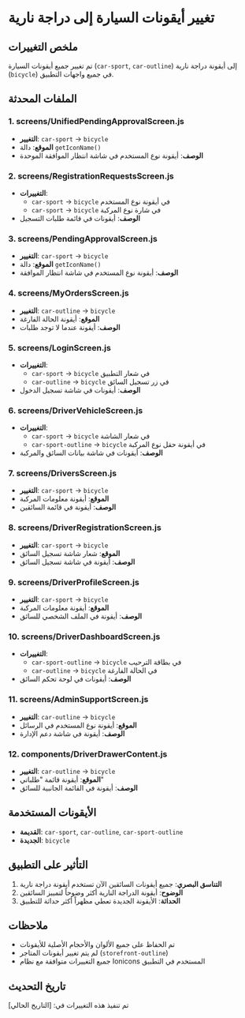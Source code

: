 # تغيير أيقونات السيارة إلى دراجة نارية

## ملخص التغييرات

تم تغيير جميع أيقونات السيارة (`car-sport`, `car-outline`) إلى أيقونة دراجة نارية (`bicycle`) في جميع واجهات التطبيق.

## الملفات المحدثة

### 1. screens/UnifiedPendingApprovalScreen.js
- **التغيير**: `car-sport` → `bicycle`
- **الموقع**: دالة `getIconName()`
- **الوصف**: أيقونة نوع المستخدم في شاشة انتظار الموافقة الموحدة

### 2. screens/RegistrationRequestsScreen.js
- **التغييرات**:
  - `car-sport` → `bicycle` في أيقونة نوع المستخدم
  - `car-sport` → `bicycle` في شارة نوع المركبة
- **الوصف**: أيقونات في قائمة طلبات التسجيل

### 3. screens/PendingApprovalScreen.js
- **التغيير**: `car-sport` → `bicycle`
- **الموقع**: دالة `getIconName()`
- **الوصف**: أيقونة نوع المستخدم في شاشة انتظار الموافقة

### 4. screens/MyOrdersScreen.js
- **التغيير**: `car-outline` → `bicycle`
- **الموقع**: أيقونة الحالة الفارغة
- **الوصف**: أيقونة عندما لا توجد طلبات

### 5. screens/LoginScreen.js
- **التغييرات**:
  - `car-sport` → `bicycle` في شعار التطبيق
  - `car-outline` → `bicycle` في زر تسجيل السائق
- **الوصف**: أيقونات في شاشة تسجيل الدخول

### 6. screens/DriverVehicleScreen.js
- **التغييرات**:
  - `car-sport` → `bicycle` في شعار الشاشة
  - `car-sport-outline` → `bicycle` في أيقونة حقل نوع المركبة
- **الوصف**: أيقونات في شاشة بيانات السائق والمركبة

### 7. screens/DriversScreen.js
- **التغيير**: `car-sport` → `bicycle`
- **الموقع**: أيقونة معلومات المركبة
- **الوصف**: أيقونة في قائمة السائقين

### 8. screens/DriverRegistrationScreen.js
- **التغيير**: `car-sport` → `bicycle`
- **الموقع**: شعار شاشة تسجيل السائق
- **الوصف**: أيقونة في شاشة تسجيل السائق

### 9. screens/DriverProfileScreen.js
- **التغيير**: `car-sport` → `bicycle`
- **الموقع**: أيقونة معلومات المركبة
- **الوصف**: أيقونة في الملف الشخصي للسائق

### 10. screens/DriverDashboardScreen.js
- **التغييرات**:
  - `car-sport-outline` → `bicycle` في بطاقة الترحيب
  - `car-outline` → `bicycle` في الحالة الفارغة
- **الوصف**: أيقونات في لوحة تحكم السائق

### 11. screens/AdminSupportScreen.js
- **التغيير**: `car-outline` → `bicycle`
- **الموقع**: أيقونة نوع المستخدم في الرسائل
- **الوصف**: أيقونة في شاشة دعم الإدارة

### 12. components/DriverDrawerContent.js
- **التغيير**: `car-outline` → `bicycle`
- **الموقع**: أيقونة قائمة "طلباتي"
- **الوصف**: أيقونة في القائمة الجانبية للسائق

## الأيقونات المستخدمة

- **القديمة**: `car-sport`, `car-outline`, `car-sport-outline`
- **الجديدة**: `bicycle`

## التأثير على التطبيق

1. **التناسق البصري**: جميع أيقونات السائقين الآن تستخدم أيقونة دراجة نارية
2. **الوضوح**: أيقونة الدراجة النارية أكثر وضوحاً لتمييز السائقين
3. **الحداثة**: الأيقونة الجديدة تعطي مظهراً أكثر حداثة للتطبيق

## ملاحظات

- تم الحفاظ على جميع الألوان والأحجام الأصلية للأيقونات
- لم يتم تغيير أيقونات المتاجر (`storefront-outline`)
- جميع التغييرات متوافقة مع نظام Ionicons المستخدم في التطبيق

## تاريخ التحديث

تم تنفيذ هذه التغييرات في: [التاريخ الحالي] 